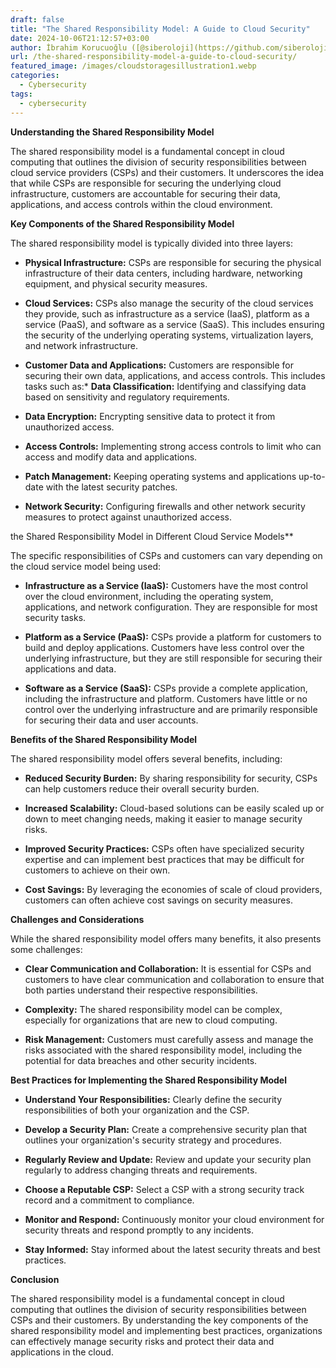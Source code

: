 ```yaml
---
draft: false
title: "The Shared Responsibility Model: A Guide to Cloud Security"
date: 2024-10-06T21:12:57+03:00
author: İbrahim Korucuoğlu ([@siberoloji](https://github.com/siberoloji))
url: /the-shared-responsibility-model-a-guide-to-cloud-security/
featured_image: /images/cloudstoragesillustration1.webp
categories:
  - Cybersecurity
tags:
  - cybersecurity
---
```



**Understanding the Shared Responsibility Model**



The shared responsibility model is a fundamental concept in cloud computing that outlines the division of security responsibilities between cloud service providers (CSPs) and their customers. It underscores the idea that while CSPs are responsible for securing the underlying cloud infrastructure, customers are accountable for securing their data, applications, and access controls within the cloud environment.



**Key Components of the Shared Responsibility Model**



The shared responsibility model is typically divided into three layers:


* **Physical Infrastructure:** CSPs are responsible for securing the physical infrastructure of their data centers, including hardware, networking equipment, and physical security measures.

* **Cloud Services:** CSPs also manage the security of the cloud services they provide, such as infrastructure as a service (IaaS), platform as a service (PaaS), and software as a service (SaaS). This includes ensuring the security of the underlying operating systems, virtualization layers, and network infrastructure.

* **Customer Data and Applications:** Customers are responsible for securing their own data, applications, and access controls. This includes tasks such as:* **Data Classification:** Identifying and classifying data based on sensitivity and regulatory requirements.

* **Data Encryption:** Encrypting sensitive data to protect it from unauthorized access.

* **Access Controls:** Implementing strong access controls to limit who can access and modify data and applications.

* **Patch Management:** Keeping operating systems and applications up-to-date with the latest security patches.

* **Network Security:** Configuring firewalls and other network security measures to protect against unauthorized access.

the Shared Responsibility Model in Different Cloud Service Models**



The specific responsibilities of CSPs and customers can vary depending on the cloud service model being used:


* **Infrastructure as a Service (IaaS):** Customers have the most control over the cloud environment, including the operating system, applications, and network configuration. They are responsible for most security tasks.

* **Platform as a Service (PaaS):** CSPs provide a platform for customers to build and deploy applications. Customers have less control over the underlying infrastructure, but they are still responsible for securing their applications and data.

* **Software as a Service (SaaS):** CSPs provide a complete application, including the infrastructure and platform. Customers have little or no control over the underlying infrastructure and are primarily responsible for securing their data and user accounts.




**Benefits of the Shared Responsibility Model**



The shared responsibility model offers several benefits, including:


* **Reduced Security Burden:** By sharing responsibility for security, CSPs can help customers reduce their overall security burden.

* **Increased Scalability:** Cloud-based solutions can be easily scaled up or down to meet changing needs, making it easier to manage security risks.

* **Improved Security Practices:** CSPs often have specialized security expertise and can implement best practices that may be difficult for customers to achieve on their own.

* **Cost Savings:** By leveraging the economies of scale of cloud providers, customers can often achieve cost savings on security measures.




**Challenges and Considerations**



While the shared responsibility model offers many benefits, it also presents some challenges:


* **Clear Communication and Collaboration:** It is essential for CSPs and customers to have clear communication and collaboration to ensure that both parties understand their respective responsibilities.

* **Complexity:** The shared responsibility model can be complex, especially for organizations that are new to cloud computing.

* **Risk Management:** Customers must carefully assess and manage the risks associated with the shared responsibility model, including the potential for data breaches and other security incidents.




**Best Practices for Implementing the Shared Responsibility Model**


* **Understand Your Responsibilities:** Clearly define the security responsibilities of both your organization and the CSP.

* **Develop a Security Plan:** Create a comprehensive security plan that outlines your organization's security strategy and procedures.

* **Regularly Review and Update:** Review and update your security plan regularly to address changing threats and requirements.

* **Choose a Reputable CSP:** Select a CSP with a strong security track record and a commitment to compliance.

* **Monitor and Respond:** Continuously monitor your cloud environment for security threats and respond promptly to any incidents.

* **Stay Informed:** Stay informed about the latest security threats and best practices.




**Conclusion**



The shared responsibility model is a fundamental concept in cloud computing that outlines the division of security responsibilities between CSPs and their customers. By understanding the key components of the shared responsibility model and implementing best practices, organizations can effectively manage security risks and protect their data and applications in the cloud.
